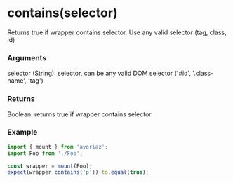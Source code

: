 # contains(selector)

Returns true if wrapper contains selector. Use any valid selector (tag, class, id)

### Arguments

selector (String): selector, can be any valid DOM selector ('#id', '.class-name', 'tag')

### Returns

Boolean: returns true if wrapper contains selector.

### Example

```js
import { mount } from 'avoriaz';
import Foo from './Foo';

const wrapper = mount(Foo);
expect(wrapper.contains('p')).to.equal(true);
```